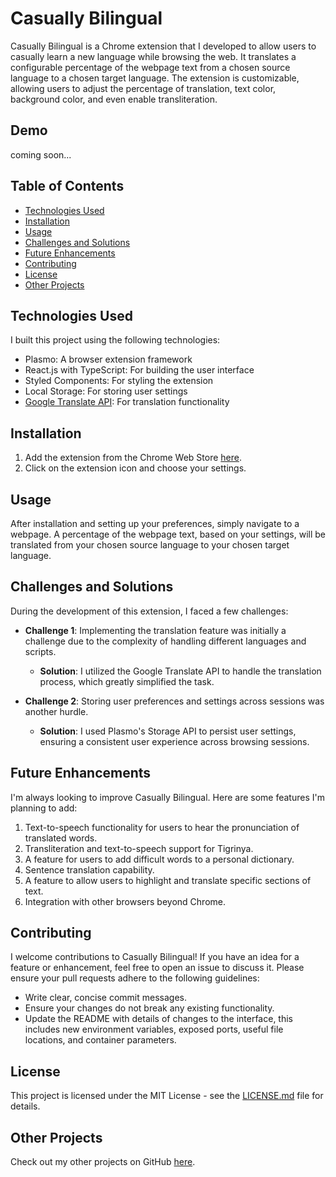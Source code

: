 # Casually Bilingual

Casually Bilingual is a Chrome extension that I developed to allow users to casually learn a new language while browsing the web. It translates a configurable percentage of the webpage text from a chosen source language to a chosen target language. The extension is customizable, allowing users to adjust the percentage of translation, text color, background color, and even enable transliteration.

## Demo

coming soon...

## Table of Contents
- [Technologies Used](#technologies-used)
- [Installation](#installation)
- [Usage](#usage)
- [Challenges and Solutions](#challenges-and-solutions)
- [Future Enhancements](#future-enhancements)
- [Contributing](#contributing)
- [License](#license)
- [Other Projects](#other-projects)

## Technologies Used

I built this project using the following technologies:

- Plasmo: A browser extension framework
- React.js with TypeScript: For building the user interface
- Styled Components: For styling the extension
- Local Storage: For storing user settings
- [Google Translate API](https://github.com/AidanWelch/google-translate-api): For translation functionality

## Installation

1. Add the extension from the Chrome Web Store [here](https://chrome.google.com/webstore/detail/casually-bilingual/jfeabfigfjbfaidmdlcdpipdboladkie?hl=en).
2. Click on the extension icon and choose your settings.

## Usage

After installation and setting up your preferences, simply navigate to a webpage. A percentage of the webpage text, based on your settings, will be translated from your chosen source language to your chosen target language.

## Challenges and Solutions

During the development of this extension, I faced a few challenges:

- **Challenge 1**: Implementing the translation feature was initially a challenge due to the complexity of handling different languages and scripts.
  - **Solution**: I utilized the Google Translate API to handle the translation process, which greatly simplified the task.

- **Challenge 2**: Storing user preferences and settings across sessions was another hurdle.
  - **Solution**: I used Plasmo's Storage API to persist user settings, ensuring a consistent user experience across browsing sessions.

## Future Enhancements

I'm always looking to improve Casually Bilingual. Here are some features I'm planning to add:

1. Text-to-speech functionality for users to hear the pronunciation of translated words.
2. Transliteration and text-to-speech support for Tigrinya.
3. A feature for users to add difficult words to a personal dictionary.
4. Sentence translation capability.
5. A feature to allow users to highlight and translate specific sections of text.
6. Integration with other browsers beyond Chrome.

## Contributing

I welcome contributions to Casually Bilingual! If you have an idea for a feature or enhancement, feel free to open an issue to discuss it. Please ensure your pull requests adhere to the following guidelines:

- Write clear, concise commit messages.
- Ensure your changes do not break any existing functionality.
- Update the README with details of changes to the interface, this includes new environment variables, exposed ports, useful file locations, and container parameters.

## License

This project is licensed under the MIT License - see the [LICENSE.md](LICENSE.md) file for details.

## Other Projects

Check out my other projects on GitHub [here](https://github.com/NateTewolde).

